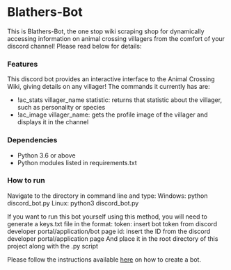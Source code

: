 # Blathers-Bot
This is Blathers-Bot, the one stop wiki scraping shop for dynamically accessing information on animal crossing villagers from the comfort of your discord channel! Please read below for details:

### Features
This discord bot provides an interactive interface to the Animal Crossing Wiki, giving details on any villager! The commands it currently has are:

- !ac_stats villager_name statistic: returns that statistic about the villager, such as personality or species
- !ac_image villager_name: gets the profile image of the villager and displays it in the channel

### Dependencies
- Python 3.6 or above
- Python modules listed in requirements.txt

### How to run
Navigate to the directory in command line and type:
    Windows: python discord_bot.py
    Linux: python3 discord_bot.py

If you want to run this bot yourself using this method, you will need to generate a keys.txt file in the format:
token: insert bot token from discord developer portal/application/bot page
id: insert the ID from the discord developer portal/application page
And place it in the root directory of this project along with the .py script

Please follow the instructions available [here](https://discordpy.readthedocs.io/en/latest/discord.html) on how to create a bot.